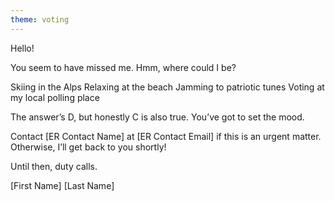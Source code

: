 ```yaml
---
theme: voting
---
```

Hello!

You seem to have missed me. Hmm, where could I be?

Skiing in the Alps
Relaxing at the beach
Jamming to patriotic tunes
Voting at my local polling place

The answer’s D, but honestly C is also true. You’ve got to set the mood.

Contact [ER Contact Name] at [ER Contact Email] if this is an urgent matter. Otherwise, I’ll get back to you shortly! 

Until then, duty calls.

[First Name] [Last Name]

